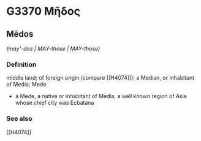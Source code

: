 # G3370 Μῆδος

## Mēdos

_(may'-dos | MAY-those | MAY-those)_

### Definition

middle land; of foreign origin (compare [[H4074]]); a Median, or inhabitant of Media; Mede.

- a Mede, a native or inhabitant of Media, a well known region of Asia whose chief city was Ecbatana

### See also

[[H4074]]

